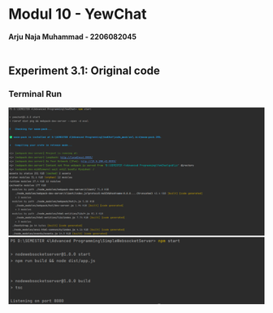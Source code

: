# Modul 10 - YewChat
**Arju Naja Muhammad - 2206082045**
<br><br>

## Experiment 3.1: Original code
### Terminal Run
![image.png](image.png) <br>
![image-1.png](image-1.png) <br>
